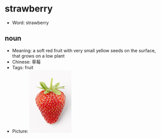 # strawberry

- Word: strawberry

## noun

- Meaning: a soft red fruit with very small yellow seeds on the surface, that grows on a low plant
- Chinese: 草莓
- Tags: fruit
- Picture: ![strawberry](images/strawberry.jpg)

